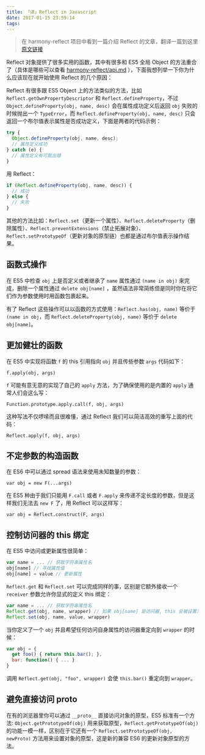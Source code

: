 ```yaml
---
title: 「译」Reflect in Javascript
date: 2017-01-15 23:59:14
tags:
---
```


> 在 harmony-reflect 项目中看到一篇介绍 Reflect 的文章，翻译一篇到这里 [原文链接](https://github.com/tvcutsem/harmony-reflect/wiki#reflect)

Reflect 对象提供了很多实用的函数，其中有很多和 ES5 全局 Object 的方法重合了（具体是哪些可以查看 [harmony-reflect/api.md](https://github.com/tvcutsem/harmony-reflect/blob/master/doc/api.md) ），下面我想列举一下你为什么应该现在就开始使用 Reflect 的几个原因：

Reflect 有很多跟 ES5 Object 上的方法类似的方法，比如 `Reflect.getOwnPropertyDescriptor` 和 `Reflect.defineProperty`，不过 `Object.defineProperty(obj, name, desc)` 会在属性成功定义后返回 `obj` 失败的时候抛出一个 `TypeError`，而 `Reflect.defineProperty(obj, name, desc)` 只会返回一个布尔值表示属性是否成功定义，下面是两者的代码示例：

```javascript
try {
  Object.defineProperty(obj, name, desc);
  // 属性定义成功
} catch (e) {
  // 属性定义有可能出错
}
```

用 Reflect：

```javascript
if (Reflect.defineProperty(obj, name, desc)) {
  // 成功
} else {
  // 失败
}
```

其他的方法比如：`Reflect.set`（更新一个属性）、`Reflect.deleteProperty`（删除属性）、`Reflect.preventExtensions`（禁止拓展对象）、`Reflect.setPrototypeOf`（更新对象的原型链）也都是通过布尔值表示操作结果。

## 函数式操作
在 ES5 中检查 `obj` 上是否定义或者继承了 `name` 属性通过 `(name in obj)` 来完成，删除一个属性通过 `delete obj[name]` ，虽然语法非常简练但是同时你在将它们作为参数使用时用函数包裹起来。

有了 Reflect 这些操作可以以函数的方式使用：`Reflect.has(obj, name)` 等价于 `(name in obj`，而 `Reflect.deleteProperty(obj, name)` 等价于 `delete obj[name]`。

## 更加健壮的函数
在 ES5 中实现将函数 `f` 的 this 引用指向 `obj` 并且传些参数 `args` 代码如下：

`f.apply(obj, args)`

`f` 可能有意无意的实现了自己的 `apply` 方法，为了确保使用的是内置的 `apply` 通常人们会这么写：

`Function.prototype.apply.call(f, obj, args)`

这种写法不仅啰嗦而且很难懂，通过 Reflect 我们可以简洁高效的重写上面的代码：

`Reflect.apply(f, obj, args)`

## 不定参数的构造函数
在 ES6 中可以通过 spread 语法来使用未知数量的参数：

`var obj = new F(...args)`

在 ES5 种由于我们只能用 `F.call` 或者 `F.apply` 来传递不定长度的参数，但是这样我们无法去 `new F` 了，用 Reflect 可以这样写：

`var obj = Reflect.construct(F, args)`

## 控制访问器的 this 绑定
在 ES5 中访问或更新属性很简单：

```javascript
var name = ... // 获取字符串属性名
obj[name] // 寻找属性值
obj[name] = value // 更新属性
```

`Reflect.get` 和 `Reflect.set` 可以完成同样的事，区别是它额外接收一个 `receiver` 参数允许你显式的定义 this 绑定：

```javascript
var name = ... // 获取字符串属性名
Reflect.get(obj, name, wrapper) // 如果 obj[name] 是访问器, this 会被设置为 `wrapper`
Reflect.set(obj, name, value, wrapper)
```

当你定义了一个 `obj` 并且希望任何访问自身属性的访问器重定向到 `wrapper` 的时候：

```javascript
var obj = {
  get foo() { return this.bar(); },
  bar: function() { ... }
}
```

调用 `Reflect.get(obj, "foo", wrapper)` 会使 `this.bar()` 重定向到 `wrapper`。

## 避免直接访问 __proto__
在有的浏览器里你可以通过 `__proto__` 直接访问对象的原型，ES5 标准有一个方法: `Object.getPrototypeOf(obj)` 用来获取原型，`Reflect.getPrototypeOf(obj)` 的功能一模一样，区别在于它还有一个 `Reflect.setPrototypeOf(obj, newProto)` 方法用来设置对象的原型，这是新的兼容 ES6 的更新对象原型的方法。

